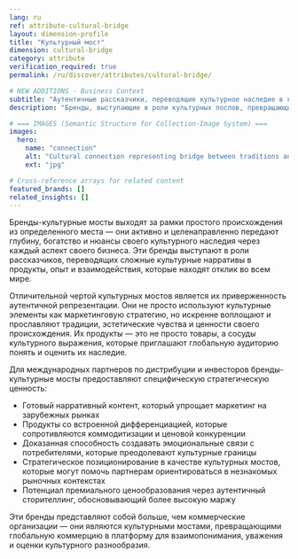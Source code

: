 ```yaml
---
lang: ru
ref: attribute-cultural-bridge
layout: dimension-profile
title: "Культурный мост"
dimension: cultural-bridge
category: attribute
verification_required: true
permalink: /ru/discover/attributes/cultural-bridge/

# NEW ADDITIONS - Business Context
subtitle: "Аутентичные рассказчики, переводящие культурное наследие в глобально резонансные продукты и смысловые потребительские опыты"
description: "Бренды, выступающие в роли культурных послов, превращающие коммерцию в платформы для взаимопонимания и оценки культурного разнообразия."

# === IMAGES (Semantic Structure for Collection-Image System) ===
images:
  hero:
    name: "connection"
    alt: "Cultural connection representing bridge between traditions and global markets"
    ext: "jpg"

# Cross-reference arrays for related content
featured_brands: []
related_insights: []
---
```


Бренды-культурные мосты выходят за рамки простого происхождения из определенного места — они активно и целенаправленно передают глубину, богатство и нюансы своего культурного наследия через каждый аспект своего бизнеса. Эти бренды выступают в роли рассказчиков, переводящих сложные культурные нарративы в продукты, опыт и взаимодействия, которые находят отклик во всем мире.

Отличительной чертой культурных мостов является их приверженность аутентичной репрезентации. Они не просто используют культурные элементы как маркетинговую стратегию, но искренне воплощают и прославляют традиции, эстетические чувства и ценности своего происхождения. Их продукты — это не просто товары, а сосуды культурного выражения, которые приглашают глобальную аудиторию понять и оценить их наследие.

Для международных партнеров по дистрибуции и инвесторов бренды-культурные мосты предоставляют специфическую стратегическую ценность:
- Готовый нарративный контент, который упрощает маркетинг на зарубежных рынках
- Продукты со встроенной дифференциацией, которые сопротивляются коммодитизации и ценовой конкуренции
- Доказанная способность создавать эмоциональные связи с потребителями, которые преодолевают культурные границы
- Стратегическое позиционирование в качестве культурных мостов, которые могут помочь партнерам ориентироваться в незнакомых рыночных контекстах
- Потенциал премиального ценообразования через аутентичный сторителлинг, обосновывающий более высокую маржу

Эти бренды представляют собой больше, чем коммерческие организации — они являются культурными мостами, превращающими глобальную коммерцию в платформу для взаимопонимания, уважения и оценки культурного разнообразия.
